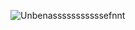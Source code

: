 ![Unbenasssssssssssefnnt](https://github.com/user-attachments/assets/b7cfe0ff-4a35-49e8-8c33-3375dcb0d470)
